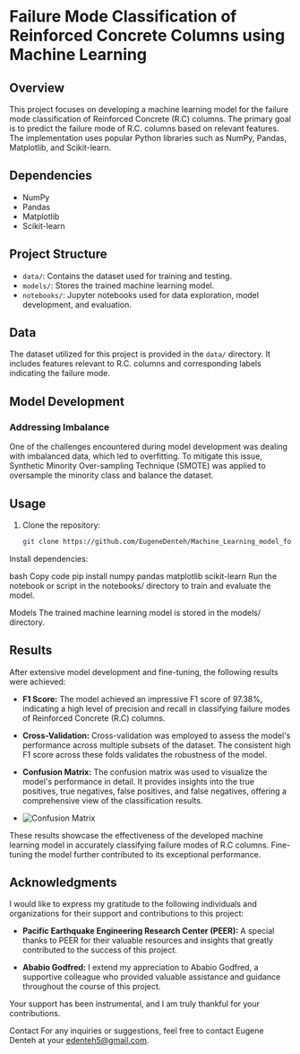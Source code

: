 # Failure Mode Classification of Reinforced Concrete Columns using Machine Learning

## Overview

This project focuses on developing a machine learning model for the failure mode classification of Reinforced Concrete (R.C) columns. The primary goal is to predict the failure mode of R.C. columns based on relevant features. The implementation uses popular Python libraries such as NumPy, Pandas, Matplotlib, and Scikit-learn.

## Dependencies

- NumPy
- Pandas
- Matplotlib
- Scikit-learn

## Project Structure

- `data/`: Contains the dataset used for training and testing.
- `models/`: Stores the trained machine learning model.
- `notebooks/`: Jupyter notebooks used for data exploration, model development, and evaluation.

## Data

The dataset utilized for this project is provided in the `data/` directory. It includes features relevant to R.C. columns and corresponding labels indicating the failure mode.

## Model Development

### Addressing Imbalance

One of the challenges encountered during model development was dealing with imbalanced data, which led to overfitting. To mitigate this issue, Synthetic Minority Over-sampling Technique (SMOTE) was applied to oversample the minority class and balance the dataset.

## Usage

1. Clone the repository:

   ```bash
   git clone https://github.com/EugeneDenteh/Machine_Learning_model_for_the_failure_mode_classification_of_R.C_columns.git

Install dependencies:

bash
Copy code
pip install numpy pandas matplotlib scikit-learn
Run the notebook or script in the notebooks/ directory to train and evaluate the model.

Models
The trained machine learning model is stored in the models/ directory.

## Results

After extensive model development and fine-tuning, the following results were achieved:

- **F1 Score:** The model achieved an impressive F1 score of 97.38%, indicating a high level of precision and recall in classifying failure modes of Reinforced Concrete (R.C) columns.

- **Cross-Validation:** Cross-validation was employed to assess the model's performance across multiple subsets of the dataset. The consistent high F1 score across these folds validates the robustness of the model.

- **Confusion Matrix:** The confusion matrix was used to visualize the model's performance in detail. It provides insights into the true positives, true negatives, false positives, and false negatives, offering a comprehensive view of the classification results.
- ![Confusion Matrix](data/confusion_matrix.png)

These results showcase the effectiveness of the developed machine learning model in accurately classifying failure modes of R.C columns. Fine-tuning the model further contributed to its exceptional performance.


## Acknowledgments

I would like to express my gratitude to the following individuals and organizations for their support and contributions to this project:

- **Pacific Earthquake Engineering Research Center (PEER):** A special thanks to PEER for their valuable resources and insights that greatly contributed to the success of this project.

- **Ababio Godfred:** I extend my appreciation to Ababio Godfred, a supportive colleague who provided valuable assistance and guidance throughout the course of this project.

Your support has been instrumental, and I am truly thankful for your contributions.


Contact
For any inquiries or suggestions, feel free to contact Eugene Denteh at your edenteh5@gmail.com.





